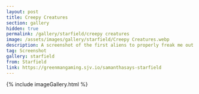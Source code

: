 ```yaml
---
layout: post
title: Creepy Creatures
section: gallery
hidden: true
permalink: /gallery/starfield/creepy creatures
image: /assets/images/gallery/starfield/Creepy Creatures.webp
description: A screenshot of the first aliens to properly freak me out from Starfield, taken by Samantha Says.
tag: Screenshot
gallery: starfield
from: Starfield
link: https://greenmangaming.sjv.io/samanthasays-starfield
---
```

{% include imageGallery.html %}